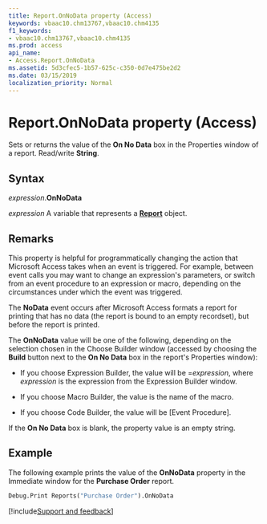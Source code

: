 ```yaml
---
title: Report.OnNoData property (Access)
keywords: vbaac10.chm13767,vbaac10.chm4135
f1_keywords:
- vbaac10.chm13767,vbaac10.chm4135
ms.prod: access
api_name:
- Access.Report.OnNoData
ms.assetid: 5d3cfec5-1b57-625c-c350-0d7e475be2d2
ms.date: 03/15/2019
localization_priority: Normal
---
```



# Report.OnNoData property (Access)

Sets or returns the value of the **On No Data** box in the Properties window of a report. Read/write **String**.


## Syntax

_expression_.**OnNoData**

_expression_ A variable that represents a **[Report](Access.Report.md)** object.


## Remarks

This property is helpful for programmatically changing the action that Microsoft Access takes when an event is triggered. For example, between event calls you may want to change an expression's parameters, or switch from an event procedure to an expression or macro, depending on the circumstances under which the event was triggered. 

The **NoData** event occurs after Microsoft Access formats a report for printing that has no data (the report is bound to an empty recordset), but before the report is printed.

The **OnNoData** value will be one of the following, depending on the selection chosen in the Choose Builder window (accessed by choosing the **Build** button next to the **On No Data** box in the report's Properties window):

- If you choose Expression Builder, the value will be =_expression_, where _expression_ is the expression from the Expression Builder window.
    
- If you choose Macro Builder, the value is the name of the macro. 
    
- If you choose Code Builder, the value will be [Event Procedure]. 
    
If the **On No Data** box is blank, the property value is an empty string.


## Example

The following example prints the value of the **OnNoData** property in the Immediate window for the **Purchase Order** report.

```vb
Debug.Print Reports("Purchase Order").OnNoData
```



[!include[Support and feedback](~/includes/feedback-boilerplate.md)]